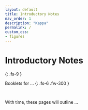 ```yaml
---
layout: default
title: Introductory Notes
nav_order: 1
description: "Kappa"
permalink: /
custom_css:
- figures
---
```


# Introductory Notes
{: .fs-9 }

Booklets for ...
{: .fs-6 .fw-300 }

<br>

With time, these pages will outline ...

<br>
